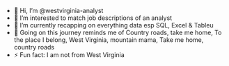 - 👋 Hi, I’m @westvirginia-analyst
- 👀 I’m interested to match job descriptions of an analyst
- 🌱 I’m currently recapping on everything data esp SQL, Excel & Tableu
- 💞️ Going on this journey reminds me of Country roads, take me home, To the place I belong, West Virginia, mountain mama, Take me home, country roads
- ⚡ Fun fact: I am not from West Virginia

<!---
westvirginia-analyst/westvirginia-analyst is a ✨ special ✨ repository because its `README.md` (this file) appears on your GitHub profile.
You can click the Preview link to take a look at your changes.
--->
